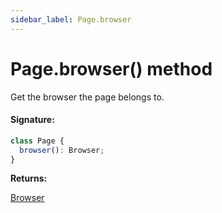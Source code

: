 ```yaml
---
sidebar_label: Page.browser
---
```


# Page.browser() method

Get the browser the page belongs to.

#### Signature:

```typescript
class Page {
  browser(): Browser;
}
```

**Returns:**

[Browser](./puppeteer.browser.md)
